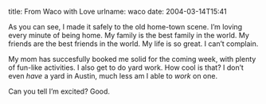 title: From Waco with Love
urlname: waco
date: 2004-03-14T15:41

As you can see, I made it safely to the old home-town scene. I&#x02bc;m loving every minute of being home. My family is the best family in the world. My friends are the best friends in the world. My life is so great. I can&#x02bc;t complain.

My mom has succesfully booked me solid for the coming week, with plenty of fun-like activities. I also get to do yard work. How cool is that? I don&#x02bc;t even _have_ a yard in Austin, much less am I able to _work_ on one.

Can you tell I&#x02bc;m excited? Good.